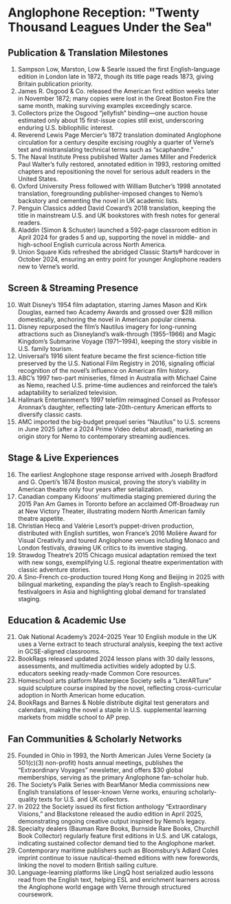 # Anglophone Reception: "Twenty Thousand Leagues Under the Sea"

## Publication & Translation Milestones
1. Sampson Low, Marston, Low & Searle issued the first English-language edition in London late in 1872, though its title page reads 1873, giving Britain publication priority.
2. James R. Osgood & Co. released the American first edition weeks later in November 1872; many copies were lost in the Great Boston Fire the same month, making surviving examples exceedingly scarce.
3. Collectors prize the Osgood “jellyfish” binding—one auction house estimated only about 15 first-issue copies still exist, underscoring enduring U.S. bibliophilic interest.
4. Reverend Lewis Page Mercier’s 1872 translation dominated Anglophone circulation for a century despite excising roughly a quarter of Verne’s text and mistranslating technical terms such as “scaphandre.”
5. The Naval Institute Press published Walter James Miller and Frederick Paul Walter’s fully restored, annotated edition in 1993, restoring omitted chapters and repositioning the novel for serious adult readers in the United States.
6. Oxford University Press followed with William Butcher’s 1998 annotated translation, foregrounding publisher-imposed changes to Nemo’s backstory and cementing the novel in UK academic lists.
7. Penguin Classics added David Coward’s 2018 translation, keeping the title in mainstream U.S. and UK bookstores with fresh notes for general readers.
8. Aladdin (Simon & Schuster) launched a 592-page classroom edition in April 2024 for grades 5 and up, supporting the novel in middle- and high-school English curricula across North America.
9. Union Square Kids refreshed the abridged Classic Starts® hardcover in October 2024, ensuring an entry point for younger Anglophone readers new to Verne’s world.

## Screen & Streaming Presence
10. Walt Disney’s 1954 film adaptation, starring James Mason and Kirk Douglas, earned two Academy Awards and grossed over $28 million domestically, anchoring the novel in American popular cinema.
11. Disney repurposed the film’s Nautilus imagery for long-running attractions such as Disneyland’s walk-through (1955–1966) and Magic Kingdom’s Submarine Voyage (1971–1994), keeping the story visible in U.S. family tourism.
12. Universal’s 1916 silent feature became the first science-fiction title preserved by the U.S. National Film Registry in 2016, signaling official recognition of the novel’s influence on American film history.
13. ABC’s 1997 two-part miniseries, filmed in Australia with Michael Caine as Nemo, reached U.S. prime-time audiences and reinforced the tale’s adaptability to serialized television.
14. Hallmark Entertainment’s 1997 telefilm reimagined Conseil as Professor Aronnax’s daughter, reflecting late-20th-century American efforts to diversify classic casts.
15. AMC imported the big-budget prequel series “Nautilus” to U.S. screens in June 2025 (after a 2024 Prime Video debut abroad), marketing an origin story for Nemo to contemporary streaming audiences.

## Stage & Live Experiences
16. The earliest Anglophone stage response arrived with Joseph Bradford and G. Operti’s 1874 Boston musical, proving the story’s viability in American theatre only four years after serialization.
17. Canadian company Kidoons’ multimedia staging premiered during the 2015 Pan Am Games in Toronto before an acclaimed Off-Broadway run at New Victory Theater, illustrating modern North American family theatre appetite.
18. Christian Hecq and Valérie Lesort’s puppet-driven production, distributed with English surtitles, won France’s 2016 Molière Award for Visual Creativity and toured Anglophone venues including Monaco and London festivals, drawing UK critics to its inventive staging.
19. Strawdog Theatre’s 2015 Chicago musical adaptation remixed the text with new songs, exemplifying U.S. regional theatre experimentation with classic adventure stories.
20. A Sino-French co-production toured Hong Kong and Beijing in 2025 with bilingual marketing, expanding the play’s reach to English-speaking festivalgoers in Asia and highlighting global demand for translated staging.

## Education & Academic Use
21. Oak National Academy’s 2024–2025 Year 10 English module in the UK uses a Verne extract to teach structural analysis, keeping the text active in GCSE-aligned classrooms.
22. BookRags released updated 2024 lesson plans with 30 daily lessons, assessments, and multimedia activities widely adopted by U.S. educators seeking ready-made Common Core resources.
23. Homeschool arts platform Masterpiece Society sells a “LiterARTure” squid sculpture course inspired by the novel, reflecting cross-curricular adoption in North American home education.
24. BookRags and Barnes & Noble distribute digital test generators and calendars, making the novel a staple in U.S. supplemental learning markets from middle school to AP prep.

## Fan Communities & Scholarly Networks
25. Founded in Ohio in 1993, the North American Jules Verne Society (a 501(c)(3) non-profit) hosts annual meetings, publishes the “Extraordinary Voyages” newsletter, and offers $30 global memberships, serving as the primary Anglophone fan-scholar hub.
26. The Society’s Palik Series with BearManor Media commissions new English translations of lesser-known Verne works, ensuring scholarly-quality texts for U.S. and UK collectors.
27. In 2022 the Society issued its first fiction anthology “Extraordinary Visions,” and Blackstone released the audio edition in April 2025, demonstrating ongoing creative output inspired by Nemo’s legacy.
28. Specialty dealers (Bauman Rare Books, Burnside Rare Books, Churchill Book Collector) regularly feature first editions in U.S. and UK catalogs, indicating sustained collector demand tied to the Anglophone market.
29. Contemporary maritime publishers such as Bloomsbury’s Adlard Coles imprint continue to issue nautical-themed editions with new forewords, linking the novel to modern British sailing culture.
30. Language-learning platforms like LingQ host serialized audio lessons read from the English text, helping ESL and enrichment learners across the Anglophone world engage with Verne through structured coursework.
